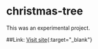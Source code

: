 # christmas-tree
This was an experimental project.

##Link:
[Visit site](https://naren-irain.github.io/christmas-tree){:target="_blank"}
